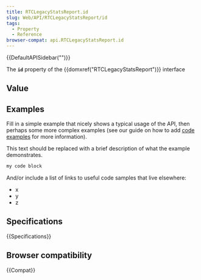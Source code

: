 ```yaml
---
title: RTCLegacyStatsReport.id
slug: Web/API/RTCLegacyStatsReport/id
tags:
  - Property
  - Reference
browser-compat: api.RTCLegacyStatsReport.id
---
```

{{DefaultAPISidebar("")}}

The **`id`** property of the {{domxref("RTCLegacyStatsReport")}} interface 

## Value



## Examples

Fill in a simple example that nicely shows a typical usage of the API, then perhaps some more complex examples (see our guide on how to add [code examples](/en-US/docs/MDN/Contribute/Structures/Code_examples) for more information).

This text should be replaced with a brief description of what the example demonstrates.

```js
my code block
```

And/or include a list of links to useful code samples that live elsewhere:

*   x
*   y
*   z

## Specifications

{{Specifications}}

## Browser compatibility

{{Compat}}



